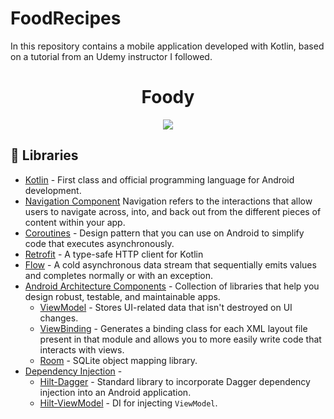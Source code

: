 # FoodRecipes
In this repository contains a mobile application developed with Kotlin, based on a tutorial from an Udemy instructor I followed.

<h1 align="center">Foody</h1>

<p align="center">
<img src="https://user-images.githubusercontent.com/66571666/232256687-33fcc4d1-56bb-4e49-9b87-8725ed6d4763.png" width="%30" height="%30">
</p>

## 🔖 Libraries

- [Kotlin](https://kotlinlang.org/) - First class and official programming language for Android development.
- [Navigation Component](https://developer.android.com/guide/navigation/navigation-getting-started) Navigation refers to the interactions that allow users to navigate across, into, and back out from the different pieces of content within your app.
- [Coroutines](https://kotlinlang.org/docs/reference/coroutines-overview.html) - Design pattern that you can use on Android to simplify code that executes asynchronously.
- [Retrofit](https://square.github.io/retrofit/) - A type-safe HTTP client for Kotlin
- [Flow](https://kotlin.github.io/kotlinx.coroutines/kotlinx-coroutines-core/kotlinx.coroutines.flow/-flow/) - A cold asynchronous data stream that sequentially emits values and completes normally or with an exception.
- [Android Architecture Components](https://developer.android.com/topic/libraries/architecture) - Collection of libraries that help you design robust, testable, and maintainable apps.
  - [ViewModel](https://developer.android.com/topic/libraries/architecture/viewmodel) - Stores UI-related data that isn't destroyed on UI changes. 
  - [ViewBinding](https://developer.android.com/topic/libraries/view-binding) - Generates a binding class for each XML layout file present in that module and allows you to more easily write code that interacts with views.
  - [Room](https://developer.android.com/topic/libraries/architecture/room) - SQLite object mapping library.
- [Dependency Injection](https://developer.android.com/training/dependency-injection) - 
  - [Hilt-Dagger](https://dagger.dev/hilt/) - Standard library to incorporate Dagger dependency injection into an Android application.
  - [Hilt-ViewModel](https://developer.android.com/training/dependency-injection/hilt-jetpack) - DI for injecting `ViewModel`.

